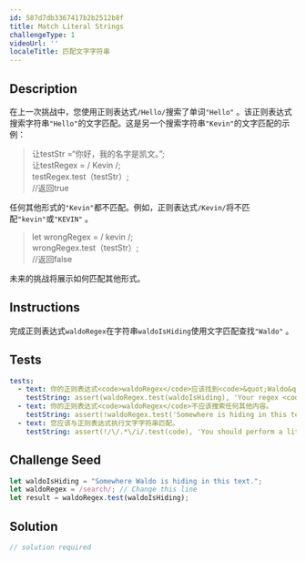 ```yaml
---
id: 587d7db3367417b2b2512b8f
title: Match Literal Strings
challengeType: 1
videoUrl: ''
localeTitle: 匹配文字字符串
---
```


## Description
<section id="description">在上一次挑战中，您使用正则表达式<code>/Hello/</code>搜索了单词<code>&quot;Hello&quot;</code> 。该正则表达式搜索字符串<code>&quot;Hello&quot;</code>的文字匹配。这是另一个搜索字符串<code>&quot;Kevin&quot;</code>的文字匹配的示例： <blockquote>让testStr =“你好，我的名字是凯文。”; <br>让testRegex = / Kevin /; <br> testRegex.test（testStr）; <br> //返回true </blockquote>任何其他形式的<code>&quot;Kevin&quot;</code>都不匹配。例如，正则表达式<code>/Kevin/</code>将不匹配<code>&quot;kevin&quot;</code>或<code>&quot;KEVIN&quot;</code> 。 <blockquote> let wrongRegex = / kevin /; <br> wrongRegex.test（testStr）; <br> //返回false </blockquote>未来的挑战将展示如何匹配其他形式。 </section>

## Instructions
<section id="instructions">完成正则表达式<code>waldoRegex</code>在字符串<code>waldoIsHiding</code>使用文字匹配查找<code>&quot;Waldo&quot;</code> 。 </section>

## Tests
<section id='tests'>

```yml
tests:
  - text: 你的正则表达式<code>waldoRegex</code>应该找到<code>&quot;Waldo&quot;</code>
    testString: assert(waldoRegex.test(waldoIsHiding), 'Your regex <code>waldoRegex</code> should find <code>"Waldo"</code>');
  - text: 你的正则表达式<code>waldoRegex</code>不应该搜索任何其他内容。
    testString: assert(!waldoRegex.test('Somewhere is hiding in this text.'), 'Your regex <code>waldoRegex</code> should not search for anything else.');
  - text: 您应该与正则表达式执行文字字符串匹配。
    testString: assert(!/\/.*\/i/.test(code), 'You should perform a literal string match with your regex.');

```

</section>

## Challenge Seed
<section id='challengeSeed'>

<div id='js-seed'>

```js
let waldoIsHiding = "Somewhere Waldo is hiding in this text.";
let waldoRegex = /search/; // Change this line
let result = waldoRegex.test(waldoIsHiding);

```

</div>



</section>

## Solution
<section id='solution'>

```js
// solution required
```
</section>
